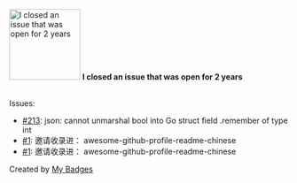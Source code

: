 <img src="https://my-badges.github.io/my-badges/old-issue-2.png" alt="I closed an issue that was open for 2 years" title="I closed an issue that was open for 2 years" width="128">
<strong>I closed an issue that was open for 2 years</strong>
<br><br>

Issues:

- <a href="https://github.com/go-shiori/shiori/issues/213">#213</a>: json: cannot unmarshal bool into Go struct field .remember of type int
- <a href="https://github.com/yihong0618/yihong0618/issues/1">#1</a>: 邀请收录进： awesome-github-profile-readme-chinese
- <a href="https://github.com/RoyRao2333/royrao2333/issues/1">#1</a>: 邀请收录进： awesome-github-profile-readme-chinese


Created by <a href="https://github.com/my-badges/my-badges">My Badges</a>